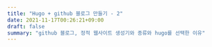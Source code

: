 ```yaml
---
title: "Hugo + github 블로그 만들기 - 2"
date: 2021-11-17T00:26:21+09:00
draft: false
summary: "github 블로그, 정적 웹사이트 생성기와 종류와 hugo를 선택한 이유"
---
```


